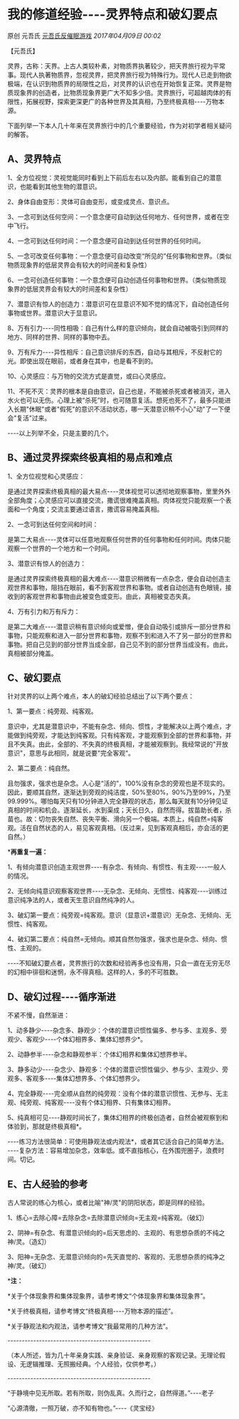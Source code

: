 # 我的修道经验----灵界特点和破幻要点

原创 元吾氏 [元吾氏反催眠游戏](javascript:void(0);) *2017年04月09日 00:02*

【元吾氏】



灵界，古称：天界。上古人类较朴素，对物质界执著较少，把天界旅行视为平常事。现代人执著物质界，忽视灵界，把灵界旅行视为特殊行为。现代人已走到物欲极端，在认识到物质界的局限性之后，对灵界的认识也在开始恢复正常。灵界是物质现象界的创造者，比物质现象界更广大不知多少倍。灵界旅行，可超越肉体的有限性，拓展视野，探索更深更广的各种世界及其真相，乃至终极真相----万物本源。

下面列举一下本人几十年来在灵界旅行中的几个重要经验，作为对初学者相关疑问的解答。

## A、灵界特点

1、全方位视觉：灵视觉能同时看到上下前后左右以及内部。能看到自己的潜意识，也能看到其他生物的潜意识。

2、身体自由变形：灵体可自由变形，或变成灵点、意识点。

3、一念可到达任何空间：一个意念便可自动到达任何地方、任何世界，或者在空中飞行。

4、一念可到达任何时间：一个意念便可自动到达任何世界的任何时间。

5、一念可改变任何事物：一个意念便可自动改变“所见的”任何事物和世界。（类似物质现象界的低层灵界会有较大的时间差和复杂性）

6、一念可创造任何事物：一个意念便可自动创造任何事物和世界。（类似物质现象界的低层灵界会有较大的时间差和复杂性）

7、潜意识有惊人的创造力：潜意识可在显意识不知不觉的情况下，自动创造任何事物或世界。潜意识大于显意识。

8、万有引力----同性相吸：自己有什么样的意识倾向，就会自动被吸引到同样的地方、同样的世界、同样的事物中去。

9、万有斥力----异性相斥：自己意识排斥的东西，自动与其相斥，不反射它的光。即使出现在眼前，或者身在其中，也是看不到的。

10、心灵感应：与万物的交流方式是直觉，或曰心灵感应。

11、不死不灭：灵界的根本是自由意识，自己也是，不能被杀死或者被消灭，进入水火也可以无伤。心理上被“杀死”时，也可随意复活。想死也死不了，最多只能进入长期"休眠"或者"假死"的意识不活动状态，哪一天潜意识稍不小心"动"了一下便会"复活"过来。

----以上列举不全，只是主要的几个。

## B、通过灵界探索终极真相的易点和难点

1、全方位视觉和心灵感应：

是通过灵界探索终极真相的最大易点----灵体视觉可以透彻地观察事物，里里外外全部角度；心灵感应可以直接交流，撒谎很难掩盖真相。肉体视觉只能观察一个表面和一个角度；交流主要通过语言，撒谎容易掩盖真相。

2、一念可到达任何空间和时间：

是第二大易点----灵体可以任意地观察任何世界的任何事物和任何时间。肉体只能观察一个世界的一个地方和一个时间。

3、潜意识有惊人的创造力：

是通过灵界探索终极真相的最大难点----潜意识稍微有一点杂念，便会自动创造主观世界和事物，阻挡在眼前，看不到客观世界和事物。或者自动创造有色眼镜，接收到的客观世界和事物由此被变色或变形。由此，真相被变态失真。

4、万有引力和万有斥力：

是第二大难点----潜意识稍有意识倾向或爱憎，便会自动吸引或排斥一部分世界和事物，只能观察和进入一部分世界和事物，观察不到和进入不了另一部分的世界和事物。把自己见到的部分世界当成全部，自己见不到的部分世界当成没有。由此，真相被部分掩盖。

## C、破幻要点

针对灵界的以上两个难点，本人的破幻经验总结出了以下两个要点：

1、第一要点：纯旁观、纯客观。

意识中，尤其是潜意识中，不能有杂念、倾向、惯性，才能解决以上两个难点，才能做到纯旁观，才能达到纯客观。只有纯客观，才能观察到全部的世界和事物，并且不失真。由此，全部的、不失真的终极真相，才能被观察到。我经常说的"开放意识"，意思与此相同，就是说要"完全客观"。

2、第二要点：纯自然。

且勿强求，强求也是杂念。人心是“活的”，100%没有杂念的旁观也是不现实的。因此，要顺其自然，逐渐达到旁观的纯洁度，50%至80%，90%乃至99%，乃至99.999%。哪怕每天只有10分钟进入完全静观的状态，那么每天就有10分钟见证真相的时间和机会。逐渐延长，水到渠成；天长日久，自然而得。拔苗助长者，杀苗也。故：切勿丧失自然、丧失平衡、滑向另一个极端。本质上，纯自然=纯客观。活在自然状态的人，易见客观真相。（反过来，见到客观真相后，亦会活的更自然。）

***再重复一遍：**

1、有倾向潜意识创造主观世界----有杂念、有倾向、有惯性、有主观----一般人的情况。

2、无倾向纯意识观察客观世界----无杂念、无倾向、无惯性、纯客观----训练过意识纯净法的人，或者天生意识自然纯净的人。

3、破幻第一要点：纯旁观=纯客观。意识（显意识+潜意识）无杂念、无倾向、无惯性、纯客观。

4、破幻第二要点：纯自然=无倾向。顺其自然勿强求，强求也是杂念、倾向、惯性、主观的。

----不知破幻要点者，灵界旅行的次数和经验再多也没有用，只会一直在无穷无尽的幻相中徘徊和迷惘，永不得真相。这样的人，多的不可胜数。

## D、破幻过程----循序渐进

不紧不慢，自然渐进：

1、动多静少----杂念多、静观少：个体的潜意识惯性偏多、参与多、主观多、旁观少、客观少----个体幻相界多、集体幻想界少*。

2、动静参半----杂念和静观参半：个体幻相界和集体幻想界参半。

3、静多动少----杂念少、静观多：个体的潜意识惯性偏少、参与少、主观少、旁观多、客观多----集体幻想界多、个体幻想界少。

4、完全静观----完全顺从自然的纯旁观：没有个体的潜意识惯性、无参与、无主观、纯旁观、纯客观----没有个体幻相界、只有集体幻相界。

5、纯真相可见----静观时间长了，集体幻相界的终极创造者，自然会被观察到和体验到，那就是终极真相*。

----练习方法很简单：可使用静观法或内观法*，或者其它适合自己的简单方法。
----复杂方法：容易增加杂念，效率低。或不直指核心，在外围兜圈子，浪费时间。切记。

## E、古人经验的参考

古人常说的练心为核心，或者比喻"神/灵"的阴阳状态，即是同样的经验。

1、练心=去除心障=去除杂念=去除潜意识倾向=无主观=纯客观。（破幻）

2、阴神=有杂念、有潜意识倾向的=后天思虑的、主观的、有思想杂质的不纯之神/灵。（造幻）

3、阳神=无杂念、无潜意识倾向的=先天直觉的、客观的、无思想杂质的纯净之神/灵。（破幻）

***注：**

*关于个体现象界和集体现象界，请参考博文“个体现象界和集体现象界”。

*关于终极真相，请参考博文“终极真相----万物本源的描述”。

*关于静观法和内观法，请参考博文“我最常用的几种方法”。

\--------------------------------------------------

（本人所述，皆为几十年亲身实践、亲身验证、亲身观察的客观记录。无理论假设、无逻辑推理、无照搬经典。个人经验，仅供参考。）

\--------------------------------------------------

“于静境中见无所取。若有所取，则伪乱真。久而行之，自然得道。”----老子

“心源清徹，一照万破，亦不知有物也。”----《灵宝经》